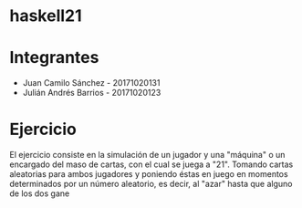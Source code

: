 # haskell21

# Integrantes
- Juan Camilo Sánchez - 20171020131
- Julián Andrés Barrios - 20171020123

# Ejercicio
El ejercicio consiste en la simulación de un jugador y una "máquina" o un encargado del maso de cartas, con el cual se juega a "21". Tomando cartas aleatorias para ambos jugadores y poniendo éstas en juego en momentos determinados por un número aleatorio, es decir, al "azar" hasta que alguno de los dos gane
